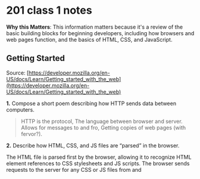 # 201 class 1 notes

**Why this Matters**: This information matters because it's a review of the basic building blocks for beginning developers, including how browsers and web pages function, and the basics of HTML, CSS, and JavaScript.

## Getting Started

Source: [https://developer.mozilla.org/en-US/docs/Learn/Getting_started_with_the_web](https://developer.mozilla.org/en-US/docs/Learn/Getting_started_with_the_web)

**1.** Compose a short poem describing how HTTP sends data between computers.

> HTTP is the protocol,
  The language between browser and server.
  Allows for messages to and fro,
  Getting copies of web pages (with fervor?).

**2.** Describe how HTML, CSS, and JS files are “parsed” in the browser.

The HTML file is parsed first by the browser, allowing it to recognize HTML element references to CSS stylesheets and JS scripts. The browser sends requests to the server for any CSS or JS files from <link> and <script> elements and then parses the CSS and JS. 

To see the visual representation of the page, the browser first generates an in-memory DOM tree from parsed HTML and  CCSOM structure from parsed CSS. It then applies the styles from the CSSOM tree and compiles and executes the parsed JavaScript.

**3.** How can you find images to add to a Website?

One option is to go to [Google Images](www.google.com/images), click on the Tools button, and filter by Usage Rights --> Creative Commons License.

**4.** How do you create a String vs a Number in JavaScript?

To signify that the value in a sequence of text is a string, you must enclose it in single or double quote marks, whereas numbers don't have quotes around them.  

**5.** What is a Variable and why are they important in JavaScript?

Variables are containers that store values. They're declared with the keyword followed by the name given to the variable. They're important because you can't make anything happen in JS without having a Variable to be defined and told what to do, how to relate, etc.

-----------------------------------------------
## Intro to HTML

**1.** What is an HTML attribute?

- Attributes contain extra info about a given element that won't appear in the content.

**2.** Describe the Anatomy of an HTMl element.

- An element contains an opening tag, the content, and the closing tag.

- The opening tag is the name of the element wrapped in <> bracket. It marks where the element begins.

- The content is the text an element contains between tags.

- The closing tag is the same as the opening tag, but it includes a / before the element name. It makrs where the element ends.


**3.** What is the Difference between <article> and <section> element tags?

- '<article>' represents a self-contained composition in a document, page, application, or site, intended to be independently distributable or reusable. For example, a newspaper article, blog entry, interactive widget or any other independent item of content.

 - <section> represents a generic, standalone section of a document; It doesn't have a more specific semantic element to represent it. They should almost always have a heading.

**4.** What Elements does a “typical” website include?

A "typical" website might include the following elements:

- header: '<header>'.
- navigation bar: '<nav>'.
- main content: '<main>' (with various content subsections represented by '<article>', '<section>', and '<div>' elements).
- sidebar: '<aside>'; often placed inside '<main>'.
- footer: '<footer>'.


**5.** How does metadata influence Search Engine Optimization?

- The metadata can influence SEO because the descriptions and keywords used relating to the content of your page has the potential to make your page appear higher (or lower) in relevant search engine searches.

**6.** How is the <meta> HTML tag used when specifying metadata?

It can be used to specify the document's character encoding using '<meta> charset="utf-8:**', for example.

Or it can include **name** and **content** attributes to specify the type of metadata element/type of information and to specify the actual meta content.

Examples are available [here](https://developer.mozilla.org/en-US/docs/Learn/HTML/Introduction_to_HTML/The_head_metadata_in_HTML).

-----------------------------------------------

## Miscellaneous

### How To Design A Website

**1.** What is the first step to designing a Website?

To define what you want to accomplish with it.

**2.** What is the most important question to answer when designing a Website?

"What exactly do I want to accomplish?"

-----------------------------------------------

## Semantics

**1.** Why should you use an '<h1>' element over a '<span>' element to display a top level heading?

Because '<h1>' means "a top level heading on your page," and '<span>' is an inline non-semantic element used mostly when you don't want to add specific meaning or you can't think of a better semantic text element to wrap your content.

**2.** What are the benefits of using semantic tags in our HTML?

[This source](https://developer.mozilla.org/en-US/docs/Glossary/Semantics) lists the following as some of the benefits of using semantic markup in HTML:

- Search engines will consider its contents as important keywords to influence the page's search rankings (see SEO.)
- Screen readers can use it as a signpost to help visually impaired users navigate a page.
- Finding blocks of meaningful code is significantly easier than searching through endless divs with or without semantic or namespaced classes.
- Suggests to the developer the type of data that will be populated.
- Semantic naming mirrors proper custom element/component naming.

-----------------------------------------------

## What is JavaScript?

**1.** Describe 2 things that require JavaScript in the Browser?

Animating images and dynamically updating content both require JS in the browser.

**2.** How can you add JavaScript to an HTML document?

Using the **script** element. You can create a script.js file in the same directory as your HTML file, or add JavaScript inline - inside of your HTML.

## Things I Want To Know More About:
Nothing I can think of at the moment!